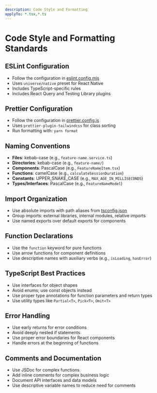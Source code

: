 ```yaml
---
description: Code Style and Formatting
applyTo: *.tsx,*.ts
---
```


# Code Style and Formatting Standards

## ESLint Configuration

- Follow the configuration in [eslint.config.mjs](mdc:eslint.config.mjs)
- Uses `universe/native` preset for React Native
- Includes TypeScript-specific rules
- Includes React Query and Testing Library plugins

## Prettier Configuration

- Follow the configuration in [prettier.config.js](mdc:prettier.config.js)
- Uses `prettier-plugin-tailwindcss` for class sorting
- Run formatting with: `yarn format`

## Naming Conventions

- **Files**: kebab-case (e.g., `feature-name.service.ts`)
- **Directories**: kebab-case (e.g., `feature-name/`)
- **Components**: PascalCase (e.g., `FeatureNameItem.tsx`)
- **Functions**: camelCase (e.g., `calculateSessionDuration`)
- **Constants**: UPPER_SNAKE_CASE (e.g., `MAX_AGE_IN_MILLISECONDS`)
- **Types/Interfaces**: PascalCase (e.g., `FeatureNameModel`)

## Import Organization

- Use absolute imports with path aliases from [tsconfig.json](mdc:tsconfig.json)
- Group imports: external libraries, internal modules, relative imports
- Use named exports over default exports for components

## Function Declarations

- Use the `function` keyword for pure functions
- Use arrow functions for component definitions
- Use descriptive names with auxiliary verbs (e.g., `isLoading`, `hasError`)

## TypeScript Best Practices

- Use interfaces for object shapes
- Avoid enums; use const objects instead
- Use proper type annotations for function parameters and return types
- Use utility types like `Partial<T>`, `Pick<T>`, `Omit<T>`

## Error Handling

- Use early returns for error conditions
- Avoid deeply nested if statements
- Use proper error boundaries for React components
- Handle errors at the beginning of functions

## Comments and Documentation

- Use JSDoc for complex functions
- Add inline comments for complex business logic
- Document API interfaces and data models
- Use descriptive variable names to reduce need for comments
